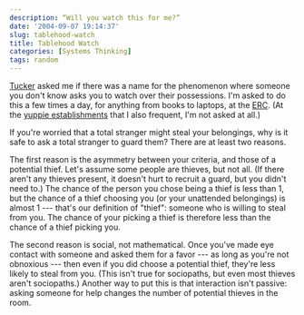 ```yaml
---
description: “Will you watch this for me?”
date: '2004-09-07 19:14:37'
slug: tablehood-watch
title: Tablehood Watch
categories: [Systems Thinking]
tags: random
---
```


[Tucker](http://pt.withy.org/) asked me if there was a name for the phenomenon where someone you don't know asks you to watch over their possessions.  I'm asked to do this a few times a day, for anything from books to laptops, at the [ERC](http://www.wi-fihotspotlist.com/loc/9/2395299.php).  (At the [yuppie establishments](http://www.starbucks.com) that I also frequent, I'm not asked at all.)

If you're worried that a total stranger might steal your belongings, why is it safe to ask a total stranger to guard them?  There are at least two reasons.

The first reason is the asymmetry between your criteria, and those of a potential thief.  Let's assume some people are thieves, but not all.  (If there aren't any thieves present, it doesn't hurt to recruit a guard, but you didn't need to.)  The chance of the person you chose being a thief is less than 1, but the chance of a thief choosing you (or your unattended belongings) is almost 1 --- that's our definition of "thief": someone who is willing to steal from you.  The chance of your picking a thief is therefore less than the chance of a thief picking you.

The second reason is social, not mathematical.  Once you've made eye contact with someone and asked them for a favor --- as long as you're not obnoxious --- then even if you did choose a potential thief, they're less likely to steal from you.  (This isn't true for sociopaths, but even most thieves aren't sociopaths.)  Another way to put this is that interaction isn't passive: asking someone for help changes the number of potential thieves in the room.
